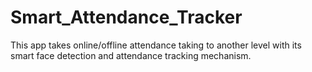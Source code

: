 # Smart_Attendance_Tracker
This app takes online/offline attendance taking to another level with its smart face detection and attendance tracking mechanism.
